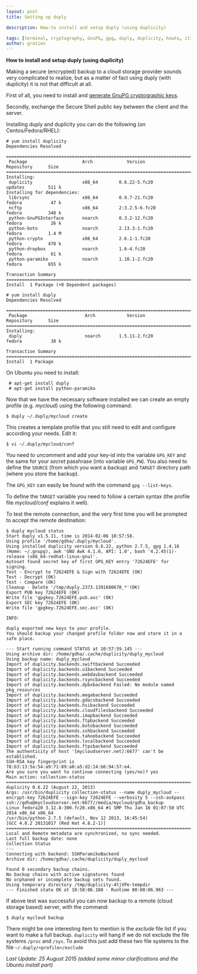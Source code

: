```yaml
---
layout: post
title: Setting up duply

description: How-to install and setup duply (using duplicity)

tags: [terminal, cryptography, GnuPG, gpg, duply, duplicity, howto, it3 consultants]
author: gratien
---
```


<strong>How to install and setup duply (using duplicity)</strong>

Making a secure (encrypted) backup to a cloud storage provider sounds very complicated to realize, but as a matter of fact using duply (with duplicity) it is not that difficult at all.

First of all, you need to install and [generate GnuPG cryptographic keys](/2014/02/14/gnupg-key-generation/).

Secondly, exchange the Secure Shell public key between the client and the server.

Installing duply and duplicity you can do the following (on Centos/Fedora/RHEL):

    # yum install duplicity
    Dependencies Resolved
    
    =======================================================================================
     Package                     Arch             Version            Repository      Size
    =======================================================================================
    Installing:
     duplicity                   x86_64        0.6.22-5.fc20         updates         511 k
    Installing for dependencies:
     librsync                    x86_64        0.9.7-21.fc20         fedora           47 k
     ncftp                       x86_64        2:3.2.5-6.fc20        fedora          340 k
     python-GnuPGInterface       noarch        0.3.2-12.fc20         fedora           26 k
     python-boto                 noarch        2.13.3-1.fc20         fedora          1.4 M
     python-crypto               x86_64        2.6.1-1.fc20          fedora          470 k
     python-dropbox              noarch        1.6-4.fc20            fedora           61 k
     python-paramiko             noarch        1.10.1-2.fc20         fedora          655 k
    
    Transaction Summary
    =======================================================================================
    Install  1 Package (+8 Dependent packages)
    
    # yum install duply
    Dependencies Resolved
    
    =======================================================================================
     Package                      Arch            Version            Repository      Size
    =======================================================================================
    Installing:
     duply                        noarch       1.5.11-2.fc20         fedora           38 k
    
    Transaction Summary
    =======================================================================================
    Install  1 Package
    
On Ubuntu you need to install:

     # apt-get install duply
     # apt-get install python-paramiko
     

Now that we have the necessary software installed we can create an empty profile (e.g. *mycloud*) using the following command:

    $ duply ~/.duply/mycloud create

This creates a template profile that you still need to edit and configure according your needs. Edit it:

    $ vi ~/.duply/mycloud/conf

You need to uncomment and add your key-id into the variable `GPG_KEY` and the same for your *secret* passhrase (into variable `GPG_PW`). You also need to define the `SOURCE` (from which you want a backup) and `TARGET` directory path (where you store the backup).

The `GPG_KEY` can easily be found with the command `gpg --list-keys`.

To define the `TARGET` variable you need to follow a certain syntax (the profile file *mycloud/conf* explains it well).

To test the remote connection, and the very first time you will be prompted to accept the remote destination:

    $ duply mycloud status
    Start duply v1.5.11, time is 2014-02-06 10:57:58.
    Using profile '/home/gdha/.duply/mycloud'.
    Using installed duplicity version 0.6.22, python 2.7.5, gpg 1.4.16 (Home: ~/.gnupg), awk 'GNU Awk 4.1.0, API: 1.0', bash '4.2.45(1)-release (x86_64-redhat-linux-gnu)'.
    Autoset found secret key of first GPG_KEY entry '72624EFE' for signing.
    Test - Encrypt to 72624EFE & Sign with 72624EFE (OK)
    Test - Decrypt (OK)
    Test - Compare (OK)
    Cleanup - Delete '/tmp/duply.2373.1391680678_*'(OK)
    Export PUB key 72624EFE (OK)
    Write file 'gpgkey.72624EFE.pub.asc' (OK)
    Export SEC key 72624EFE (OK)
    Write file 'gpgkey.72624EFE.sec.asc' (OK)
    
    INFO:
    
    duply exported new keys to your profile.
    You should backup your changed profile folder now and store it in a safe place.
    
    --- Start running command STATUS at 10:57:59.145 ---
    Using archive dir: /home/gdha/.cache/duplicity/duply_mycloud
    Using backup name: duply_mycloud
    Import of duplicity.backends.swiftbackend Succeeded
    Import of duplicity.backends.u1backend Succeeded
    Import of duplicity.backends.webdavbackend Succeeded
    Import of duplicity.backends.rsyncbackend Succeeded
    Import of duplicity.backends.dpbxbackend Failed: No module named pkg_resources
    Import of duplicity.backends.megabackend Succeeded
    Import of duplicity.backends.gdocsbackend Succeeded
    Import of duplicity.backends.hsibackend Succeeded
    Import of duplicity.backends.cloudfilesbackend Succeeded
    Import of duplicity.backends.imapbackend Succeeded
    Import of duplicity.backends.ftpbackend Succeeded
    Import of duplicity.backends.botobackend Succeeded
    Import of duplicity.backends.sshbackend Succeeded
    Import of duplicity.backends.tahoebackend Succeeded
    Import of duplicity.backends.localbackend Succeeded
    Import of duplicity.backends.ftpsbackend Succeeded
    The authenticity of host '[mycloudserver.net]:6677' can't be established.
    SSH-RSA key fingerprint is 78:b3:13:5a:54:a9:71:89:a0:a5:d2:14:b6:94:57:e4.
    Are you sure you want to continue connecting (yes/no)? yes
    Main action: collection-status
    ================================================================================
    duplicity 0.6.22 (August 22, 2013)
    Args: /usr/bin/duplicity collection-status --name duply_mycloud --encrypt-key 72624EFE --sign-key 72624EFE --verbosity 5 --ssh-askpass ssh://gdha@mycloudserver.net:6677//media/mycloud/gdha_backup
    Linux fedora20 3.12.8-300.fc20.x86_64 #1 SMP Thu Jan 16 01:07:50 UTC 2014 x86_64 x86_64
    /usr/bin/python 2.7.5 (default, Nov 12 2013, 16:45:54)
    [GCC 4.8.2 20131017 (Red Hat 4.8.2-1)]
    ================================================================================
    Local and Remote metadata are synchronized, no sync needed.
    Last full backup date: none
    Collection Status
    ---
    Connecting with backend: SSHParamikoBackend
    Archive dir: /home/gdha/.cache/duplicity/duply_mycloud
    
    Found 0 secondary backup chains.
    No backup chains with active signatures found
    No orphaned or incomplete backup sets found.
    Using temporary directory /tmp/duplicity-4tjVPe-tempdir
    --- Finished state OK at 10:58:06.108 - Runtime 00:00:06.963 ---
    


If above test was successful you can now backup to a remote (cloud storage based) server, with the command:

    $ duply mycloud backup

There might be one interesting item to mention is the *exclude* file list if you want to make a full backup. `duplicity` will hang if we do not exclude the file systems `/proc` and `/sys`. To avoid this just add these two file systems to the file `~/.duply/<profile>/exclude`

*Last Update: 25 August 2015 (added some minor clarifications and the Ubuntu install part)*
